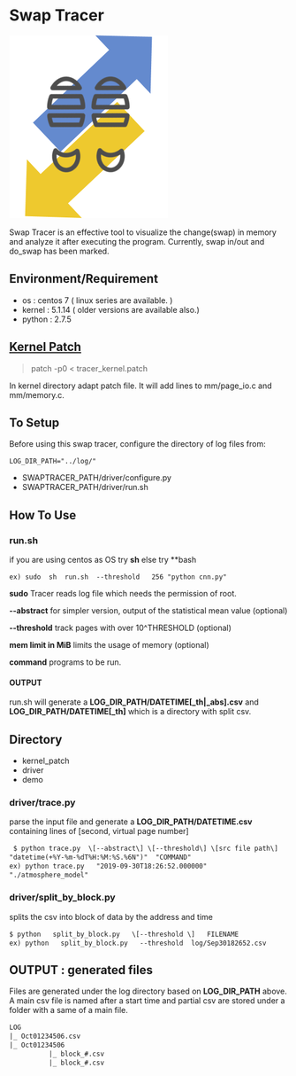 # Swap Tracer
![swaptracer](./icon.png)

Swap Tracer is an effective tool to visualize the change(swap) in memory and analyze it after executing the program. Currently, swap in/out and do_swap has been marked.

## Environment/Requirement
+ os : centos 7 ( linux series are available. )
+ kernel : 5.1.14 ( older versions are available also.)  
+ python : 2.7.5

## [Kernel Patch](https://github.com/lynring24/swap_tracer/blob/master/tracer_kernel.patch)
> patch -p0 < tracer_kernel.patch   

In kernel directory adapt patch file. It will add lines to mm/page_io.c and mm/memory.c.

## To Setup
Before using this swap tracer, configure the directory of log files from:

```
LOG_DIR_PATH="../log/" 
```
+ SWAPTRACER_PATH/driver/configure.py    
+ SWAPTRACER_PATH/driver/run.sh  


## How To Use
### run.sh
if you are using centos as OS try **sh** else try **bash
```$ sudo  [sh/bash]  SWAPTRACER_PATH/swaptracer/run.sh  \[--abstract\] \[--threshold\]  MEMLIMIT "COMMAND"        
ex) sudo  sh  run.sh  --threshold   256 "python cnn.py"
```

**sudo** Tracer reads log file which needs the permission of root. 

**--abstract**  for simpler version, output of the statistical mean value (optional)

**--threshold** track pages with over 10^THRESHOLD (optional)

**mem limit in MiB** limits the usage of memory (optional)

**command** programs to be run.


#### OUTPUT
run.sh will generate a **LOG_DIR_PATH/DATETIME\[_th\|_abs\].csv** and **LOG_DIR_PATH/DATETIME[_th]** which is a directory with split csv. 


## Directory 
+ kernel_patch
+ driver 
+ demo


### driver/trace.py
parse the input file and generate a **LOG_DIR_PATH/DATETIME.csv** containing lines of \[second, virtual page number\]

```
 $ python trace.py  \[--abstract\] \[--threshold\] \[src file path\]  "datetime(+%Y-%m-%dT%H:%M:%S.%6N")"  "COMMAND"   
ex) python trace.py   "2019-09-30T18:26:52.000000"   "./atmosphere_model"
```

### driver/split_by_block.py
splits the csv into block of data by the address and time

```
$ python   split_by_block.py   \[--threshold \]   FILENAME  
ex) python   split_by_block.py   --threshold  log/Sep30182652.csv
``` 

## OUTPUT : generated files 
Files are generated under the log directory based on **LOG_DIR_PATH** above. A main csv file is named after a start time  and partial csv are stored under a folder with a same of a main file.  

```
LOG
|_ Oct01234506.csv
|_ Oct01234506 
          |_ block_#.csv
          |_ block_#.csv
```
